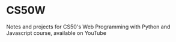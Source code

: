 # CS50W
Notes and projects for CS50's Web Programming with Python and Javascript course, available on YouTube
